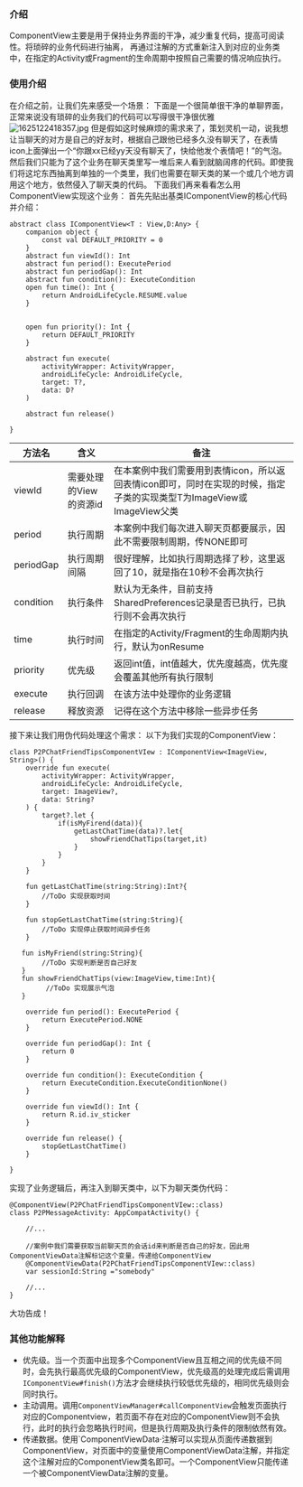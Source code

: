 ### 介绍
ComponentView主要是用于保持业务界面的干净，减少重复代码，提高可阅读性。将琐碎的业务代码进行抽离， 再通过注解的方式重新注入到对应的业务类中，在指定的Activity或Fragment的生命周期中按照自己需要的情况响应执行。

### 使用介绍
在介绍之前，让我们先来感受一个场景：
下面是一个很简单很干净的单聊界面，正常来说没有琐碎的业务我们的代码可以写得很干净很优雅
![1625122418357.jpg](http://pfp.ps.netease.com/kmpvt/file/60dd66918c56749c48c1074cxUKV16u301?sign=WyFpEJD-xppse7DB6j1_ia5COl4=&expire=1630910088)
但是假如这时候麻烦的需求来了，策划灵机一动，说我想让当聊天的对方是自己的好友时，根据自己跟他已经多久没有聊天了，在表情icon上面弹出一个“你跟xx已经yy天没有聊天了，快给他发个表情吧！”的气泡。然后我们只能为了这个业务在聊天类里写一堆后来人看到就脑阔疼的代码。即使我们将这坨东西抽离到单独的一个类里，我们也需要在聊天类的某一个或几个地方调用这个地方，依然侵入了聊天类的代码。
下面我们再来看看怎么用ComponentView实现这个业务：
首先先贴出基类IComponentView的核心代码并介绍：
```
abstract class IComponentView<T : View,D:Any> {
    companion object {
        const val DEFAULT_PRIORITY = 0
    }
    abstract fun viewId(): Int
    abstract fun period(): ExecutePeriod
    abstract fun periodGap(): Int
    abstract fun condition(): ExecuteCondition
    open fun time(): Int {
        return AndroidLifeCycle.RESUME.value
    }


    open fun priority(): Int {
        return DEFAULT_PRIORITY
    }
    
    abstract fun execute(
        activityWrapper: ActivityWrapper,
        androidLifeCycle: AndroidLifeCycle,
        target: T?,
        data: D?
    )

    abstract fun release()

}
```

| 方法名 | 含义 | 备注 |
| --- | --- | --- |
| viewId | 需要处理的View的资源id | 在本案例中我们需要用到表情icon，所以返回表情icon即可，同时在实现的时候，指定子类的实现类型T为ImageView或ImageView父类 |
| period |执行周期  | 本案例中我们每次进入聊天页都要展示，因此不需要限制周期，传NONE即可 |
| periodGap | 执行周期间隔 | 很好理解，比如执行周期选择了秒，这里返回了10，就是指在10秒不会再次执行 |
| condition | 执行条件 | 默认为无条件，目前支持SharedPreferences记录是否已执行，已执行则不会再次执行 |
| time | 执行时间 | 在指定的Activity/Fragment的生命周期内执行，默认为onResume |
| priority | 优先级 | 返回int值，int值越大，优先度越高，优先度会覆盖其他所有执行限制 |
| execute | 执行回调 | 在该方法中处理你的业务逻辑 |
| release | 释放资源 | 记得在这个方法中移除一些异步任务 |

接下来让我们用伪代码处理这个需求：
以下为我们实现的ComponentView：
```
class P2PChatFriendTipsComponentVIew : IComponentView<ImageView, String>() {
    override fun execute(
        activityWrapper: ActivityWrapper,
        androidLifeCycle: AndroidLifeCycle,
        target: ImageView?,
        data: String?
    ) {
        target?.let { 
            if(isMyFirend(data)){
                getLastChatTime(data)?.let{
                    showFriendChatTips(target,it)
                }
            }
        }
    }
    
    fun getLastChatTime(string:String):Int?{
        //ToDo 实现获取时间
    }
    
    fun stopGetLastChatTime(string:String){
        //ToDo 实现停止获取时间异步任务
    }
    
   fun isMyFriend(string:String){
        //ToDo 实现判断是否自己好友
   }
   fun showFriendChatTips(view:ImageView,time:Int){
         //ToDo 实现展示气泡
   }

    override fun period(): ExecutePeriod {
        return ExecutePeriod.NONE
    }

    override fun periodGap(): Int {
        return 0
    }

    override fun condition(): ExecuteCondition {
        return ExecuteCondition.ExecuteConditionNone()
    }

    override fun viewId(): Int {
        return R.id.iv_sticker
    }

    override fun release() {
        stopGetLastChatTime()
    }

}
```
实现了业务逻辑后，再注入到聊天类中，以下为聊天类伪代码：
```
@ComponentView(P2PChatFriendTipsComponentVIew::class)
class P2PMessageActivity: AppCompatActivity() {
    
    //...
    
    //案例中我们需要获取当前聊天页的会话id来判断是否自己的好友，因此用ComponentViewData注解标记这个变量，传递给ComponentView
    @ComponentViewData(P2PChatFriendTipsComponentVIew::class)
    var sessionId:String ="somebody"
    
    //...
}
```
大功告成！

### 其他功能解释

* 优先级。当一个页面中出现多个ComponentView且互相之间的优先级不同时，会先执行最高优先级的ComponentView，优先级高的处理完成后需调用 `IComponentView#finish()`方法才会继续执行较低优先级的，相同优先级则会同时执行。
* 主动调用。调用`ComponentViewManager#callComponentView`会触发页面执行对应的Componentview，若页面不存在对应的ComponentView则不会执行，此时的执行会忽略执行时间，但是执行周期及执行条件的限制依然有效。
* 传递数据。使用`ComponentViewData·注解可以实现从页面传递数据到ComponentView，对页面中的变量使用ComponentViewData注解，并指定这个注解对应的ComponentView类名即可。一个ComponentView只能传递一个被ComponentViewData注解的变量。

